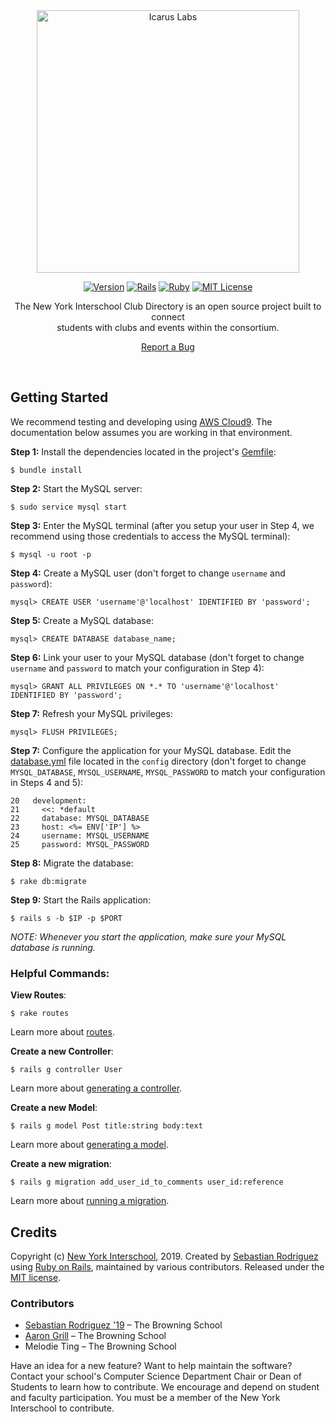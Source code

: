 <div align="center"><a href="http://www.interschool.org/"><img src="http://seb646.com/images/interschool-padding.png" alt="Icarus Labs" width="420px"/></a>

[![Version](https://img.shields.io/badge/Version-v0.1.0-brightgreen.svg "Version")](#) [![Rails](https://img.shields.io/badge/Rails-v5.2.3-orange.svg "Rails Version")](https://weblog.rubyonrails.org/2019/3/28/Rails-5-2-3-has-been-released/) [![Ruby](https://img.shields.io/badge/Ruby-v2.4.0-red.svg "Ruby Version")](https://www.ruby-lang.org/en/news/2016/12/25/ruby-2-4-0-released/) [![MIT License](https://img.shields.io/badge/License-MIT-blue.svg "MIT License")](https://github.com/seb646/interschool-club-directory/blob/master/LICENSE)

The New York Interschool Club Directory is an open source project built to connect <br> students with clubs and events within the consortium.<br>

[Report a Bug](https://github.com/seb646/interschool-club-directory/issues/new)</div><br>

## Getting Started
We recommend testing and developing using [AWS Cloud9](https://aws.amazon.com/cloud9). The documentation below assumes you are working in that environment. 

__Step 1:__ Install the dependencies located in the project's [Gemfile](https://github.com/seb646/interschool-club-directory/blob/master/Gemfile):
```
$ bundle install
```
__Step 2:__ Start the MySQL server:
```
$ sudo service mysql start
```
__Step 3:__ Enter the MySQL terminal (after you setup your user in Step 4, we recommend using those credentials to access the MySQL terminal):
```
$ mysql -u root -p
```
__Step 4:__ Create a MySQL user (don't forget to change `username` and `password`):
```
mysql> CREATE USER 'username'@'localhost' IDENTIFIED BY 'password';
```
__Step 5:__ Create a MySQL database:
```
mysql> CREATE DATABASE database_name;
```
__Step 6:__ Link your user to your MySQL database (don't forget to change `username` and `password` to match your configuration in Step 4):
```
mysql> GRANT ALL PRIVILEGES ON *.* TO 'username'@'localhost' IDENTIFIED BY 'password';
```
__Step 7:__ Refresh your MySQL privileges:
```
mysql> FLUSH PRIVILEGES;
```
__Step 7:__ Configure the application for your MySQL database. Edit the [database.yml](https://github.com/seb646/interschool-club-directory/blob/master/config/database.yml) file located in the `config` directory (don't forget to change `MYSQL_DATABASE`, `MYSQL_USERNAME`, `MYSQL_PASSWORD` to match your configuration in Steps 4 and 5):
```
20   development:
21     <<: *default
22     database: MYSQL_DATABASE
23     host: <%= ENV['IP'] %>
24     username: MYSQL_USERNAME
25     password: MYSQL_PASSWORD
```
__Step 8:__ Migrate the database:
```
$ rake db:migrate
```
__Step 9:__ Start the Rails application:
```
$ rails s -b $IP -p $PORT
```
_NOTE: Whenever you start the application, make sure your MySQL database is running._

### Helpful Commands:
__View Routes__:
```
$ rake routes
```
Learn more about [routes](https://guides.rubyonrails.org/v3.2/routing.html).<br>

__Create a new Controller__: 
```
$ rails g controller User
```
Learn more about [generating a controller](https://guides.rubyonrails.org/getting_started.html#generating-a-controller).<br>

__Create a new Model__: 
```
$ rails g model Post title:string body:text
```
Learn more about [generating a model](https://guides.rubyonrails.org/getting_started.html#generating-a-model).<br>

__Create a new migration__: 
```
$ rails g migration add_user_id_to_comments user_id:reference
```
Learn more about [running a migration](https://guides.rubyonrails.org/getting_started.html#running-a-migration).
<br>

## Credits
Copyright (c) [New York Interschool](http://www.interschool.org/), 2019. Created by [Sebastian Rodriguez](https://seb646.com) using [Ruby on Rails](https://rubyonrails.org/), maintained by various contributors. Released under the [MIT license](https://github.com/seb646/interschool-club-directory/blob/master/LICENSE). 

### Contributors
* [Sebastian Rodriguez '19](https://github.com/seb646) – The Browning School
* [Aaron Grill](https://github.com/aarongrill) – The Browning School 
* Melodie Ting – The Browning School 

Have an idea for a new feature? Want to help maintain the software? Contact your school's Computer Science Department Chair or Dean of Students to learn how to contribute. We encourage and depend on student and faculty participation. You must be a member of the New York Interschool to contribute.
